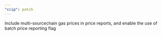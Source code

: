 ```yaml
---
"ccip": patch
---
```


Include multi-sourcechain gas prices in price reports, and enable the use of batch price reporting flag
